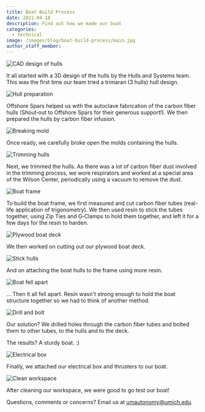 ```yaml
---
title: Boat Build Process
date: 2021-04-18
description: Find out how we made our boat
categories:
  - technical
image: /images/blog/boat-build-process/main.jpg
author_staff_member:
---
```


![CAD design of hulls](/images/blog/boat-build-process/cad.png)

It all started with a 3D design of the hulls by the Hulls and Systems team. This was the first time our team tried a trimaran (3 hulls) hull design.

![Hull preparation](/images/blog/boat-build-process/hull-prep.jpg)

Offshore Spars helped us with the autoclave fabrication of the carbon fiber hulls (Shout&#8209;out to Offshore Spars for their generous support!). We then prepared the hulls by carbon fiber infusion.

![Breaking mold](/images/blog/boat-build-process/break-mold.jpg)

Once ready, we carefully broke open the molds containing the hulls.

![Trimming hulls](/images/blog/boat-build-process/trim-hull.jpg)

Next, we trimmed the hulls. As there was a lot of carbon fiber dust involved in the trimming process, we wore respirators and worked at a special area of the Wilson Center, periodically using a vacuum to remove the dust.

![Boat frame](/images/blog/boat-build-process/boat-frame.jpg)

To build the boat frame, we first measured and cut carbon fiber tubes (real-life application of trigonometry). We then used resin to stick the tubes together, using Zip Ties and G&#8209;Clamps to hold them together, and left it for a few days for the resin to harden.

![Plywood boat deck](/images/blog/boat-build-process/plywood-deck.jpg)

We then worked on cutting out our plywood boat deck.

![Stick hulls](/images/blog/boat-build-process/stick-hulls.jpg)

And on attaching the boat hulls to the frame using more resin.

![Boat fell apart](/images/blog/boat-build-process/fell-apart.jpg)

... Then it all fell apart. Resin wasn't strong enough to hold the boat structure together so we had to think of another method.

![Drill and bolt](/images/blog/boat-build-process/drill-and-bolt.jpg)

Our solution? We drilled holes through the carbon fiber tubes and bolted them to other tubes, to the hulls and to the deck.

The results? A sturdy boat. :)

![Electrical box](/images/blog/boat-build-process/electrical-box.jpg)

Finally, we attached our electrical box and thrusters to our boat.

![Clean workspace](/images/blog/boat-build-process/clean-workspace.jpg)

After cleaning our workspace, we were good to go test our boat!

Questions, comments or concerns? Email us at [umautonomy@umich.edu](mailto:umautonomy@umich.edu).

